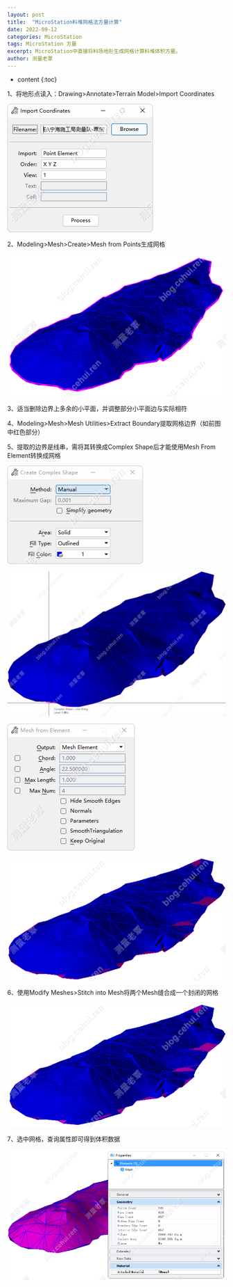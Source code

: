 ```yaml
---
layout: post
title:  "MicroStation料堆网格法方量计算"
date: 2022-09-12
categories: MicroStation
tags: MicroStation 方量
excerpt: MicroStation中直接将料场地形生成网格计算料堆体积方量。
author: 测量老覃
---
```

* content
{:toc}

1、将地形点读入：Drawing>Annotate>Terrain Model>Import Coordinates

![](/img/2022/2022-09-12-08-46-27.png)

2、Modeling>Mesh>Create>Mesh from Points生成网格

![](/img/2022/2022-09-12-08-46-34.png)

3、适当删除边界上多余的小平面，并调整部分小平面边与实际相符

4、Modeling>Mesh>Mesh Utilities>Extract Boundary提取网格边界（如前图中红色部分）

5、提取的边界是线串，需将其转换成Complex Shape后才能使用Mesh From Element转换成网格

![](/img/2022/2022-09-12-08-46-42.png)

![](/img/2022/2022-09-12-08-46-53.png)

![](/img/2022/2022-09-12-08-46-59.png)

![](/img/2022/2022-09-12-08-47-19.png)


6、使用Modify Meshes>Stitch into Mesh将两个Mesh缝合成一个封闭的网格

![](/img/2022/2022-09-12-08-47-28.png)

7、选中网格，查询属性即可得到体积数据

![](/img/2022/2022-09-12-08-47-42.png)

